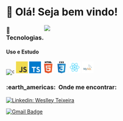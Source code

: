 #  💜 Olá! Seja bem vindo! 
<img align="right" width="400" src="https://i2.wp.com/allhtaccess.info/wp-content/uploads/2018/03/programming.gif?fit=1281%2C716&ssl=1" />

### 🚀 Tecnologias.
#### Uso e Estudo

<code><img height="32" src="https://cdn.iconscout.com/icon/free/png-512/c-programming-569564.png" alt="c"/></code>
<code><img height="32" src="https://raw.githubusercontent.com/github/explore/80688e429a7d4ef2fca1e82350fe8e3517d3494d/topics/javascript/javascript.png" alt="Javascript"/></code>
<code><img height="32" src="https://raw.githubusercontent.com/github/explore/80688e429a7d4ef2fca1e82350fe8e3517d3494d/topics/typescript/typescript.png" alt="Typescript"/></code>
<code><img height="32" src="https://raw.githubusercontent.com/github/explore/80688e429a7d4ef2fca1e82350fe8e3517d3494d/topics/html/html.png" alt="HTML5"/></code>
<code><img height="32" src="https://raw.githubusercontent.com/github/explore/80688e429a7d4ef2fca1e82350fe8e3517d3494d/topics/css/css.png" alt="CSS"/></code>
<code><img height="32" src="https://raw.githubusercontent.com/github/explore/80688e429a7d4ef2fca1e82350fe8e3517d3494d/topics/react/react.png" alt="React"/></code>
<code><img height="32" src="https://raw.githubusercontent.com/github/explore/80688e429a7d4ef2fca1e82350fe8e3517d3494d/topics/mysql/mysql.png" alt="MySQL"/></code>


<h3> :earth_americas: &nbsp;Onde me encontrar: </h3> 

[![Linkedin: Weslley Teixeira](https://img.shields.io/badge/-WeslleyTeixeira-blue?style=flat-square&logo=Linkedin&logoColor=white&link=https://www.linkedin.com/public-profile/settings?lipi=urn%3Ali%3Apage%3Ad_flagship3_profile_self_edit_contact-info%3BhRN5FyunQHuWC4trjrYjHg%3D%3D-LINKEDIN)](https://www.linkedin.com/public-profile/settings?lipi=urn%3Ali%3Apage%3Ad_flagship3_profile_self_edit_contact-info%3BhRN5FyunQHuWC4trjrYjHg%3D%3D)

[![Gmail Badge](https://img.shields.io/badge/-weslleyteixeira.dev@gmail.com-006bed?style=flat-square&logo=Gmail&logoColor=white&link=mailto:weslleyteixeira.dev@gmail.com)](mailto:weslleyteixeira.dev@gmail.com)
